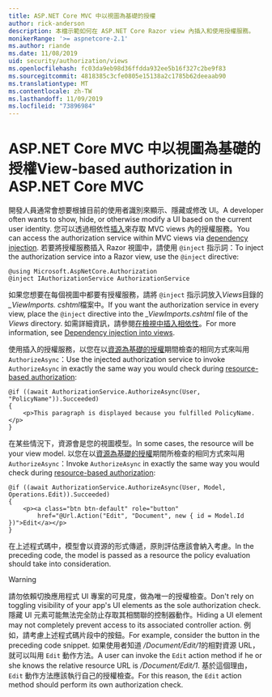 ```yaml
---
title: ASP.NET Core MVC 中以視圖為基礎的授權
author: rick-anderson
description: 本檔示範如何在 ASP.NET Core Razor view 內插入和使用授權服務。
monikerRange: '>= aspnetcore-2.1'
ms.author: riande
ms.date: 11/08/2019
uid: security/authorization/views
ms.openlocfilehash: fc03da9eb98d36ffdda932ee5b16f327c2be9f83
ms.sourcegitcommit: 4818385c3cfe0805e15138a2c1785b62deeaab90
ms.translationtype: MT
ms.contentlocale: zh-TW
ms.lasthandoff: 11/09/2019
ms.locfileid: "73896984"
---
```

# <a name="view-based-authorization-in-aspnet-core-mvc"></a><span data-ttu-id="23420-103">ASP.NET Core MVC 中以視圖為基礎的授權</span><span class="sxs-lookup"><span data-stu-id="23420-103">View-based authorization in ASP.NET Core MVC</span></span>

<span data-ttu-id="23420-104">開發人員通常會想要根據目前的使用者識別來顯示、隱藏或修改 UI。</span><span class="sxs-lookup"><span data-stu-id="23420-104">A developer often wants to show, hide, or otherwise modify a UI based on the current user identity.</span></span> <span data-ttu-id="23420-105">您可以透過相依性[插入](xref:fundamentals/dependency-injection)來存取 MVC views 內的授權服務。</span><span class="sxs-lookup"><span data-stu-id="23420-105">You can access the authorization service within MVC views via [dependency injection](xref:fundamentals/dependency-injection).</span></span> <span data-ttu-id="23420-106">若要將授權服務插入 Razor 視圖中，請使用 `@inject` 指示詞：</span><span class="sxs-lookup"><span data-stu-id="23420-106">To inject the authorization service into a Razor view, use the `@inject` directive:</span></span>

```cshtml
@using Microsoft.AspNetCore.Authorization
@inject IAuthorizationService AuthorizationService
```

<span data-ttu-id="23420-107">如果您想要在每個視圖中都要有授權服務，請將 `@inject` 指示詞放入*Views*目錄的 *_ViewImports. cshtml*檔案中。</span><span class="sxs-lookup"><span data-stu-id="23420-107">If you want the authorization service in every view, place the `@inject` directive into the *_ViewImports.cshtml* file of the *Views* directory.</span></span> <span data-ttu-id="23420-108">如需詳細資訊，請參閱[在檢視中插入相依性](xref:mvc/views/dependency-injection)。</span><span class="sxs-lookup"><span data-stu-id="23420-108">For more information, see [Dependency injection into views](xref:mvc/views/dependency-injection).</span></span>

<span data-ttu-id="23420-109">使用插入的授權服務，以您在以[資源為基礎的授權](xref:security/authorization/resourcebased#security-authorization-resource-based-imperative)期間檢查的相同方式來叫用 `AuthorizeAsync`：</span><span class="sxs-lookup"><span data-stu-id="23420-109">Use the injected authorization service to invoke `AuthorizeAsync` in exactly the same way you would check during [resource-based authorization](xref:security/authorization/resourcebased#security-authorization-resource-based-imperative):</span></span>

```cshtml
@if ((await AuthorizationService.AuthorizeAsync(User, "PolicyName")).Succeeded)
{
    <p>This paragraph is displayed because you fulfilled PolicyName.</p>
}
```

<span data-ttu-id="23420-110">在某些情況下，資源會是您的視圖模型。</span><span class="sxs-lookup"><span data-stu-id="23420-110">In some cases, the resource will be your view model.</span></span> <span data-ttu-id="23420-111">以您在以[資源為基礎的授權](xref:security/authorization/resourcebased#security-authorization-resource-based-imperative)期間所檢查的相同方式來叫用 `AuthorizeAsync`：</span><span class="sxs-lookup"><span data-stu-id="23420-111">Invoke `AuthorizeAsync` in exactly the same way you would check during [resource-based authorization](xref:security/authorization/resourcebased#security-authorization-resource-based-imperative):</span></span>

```cshtml
@if ((await AuthorizationService.AuthorizeAsync(User, Model, Operations.Edit)).Succeeded)
{
    <p><a class="btn btn-default" role="button"
        href="@Url.Action("Edit", "Document", new { id = Model.Id })">Edit</a></p>
}
```

<span data-ttu-id="23420-112">在上述程式碼中，模型會以資源的形式傳遞，原則評估應該會納入考慮。</span><span class="sxs-lookup"><span data-stu-id="23420-112">In the preceding code, the model is passed as a resource the policy evaluation should take into consideration.</span></span>

> [!WARNING]
> <span data-ttu-id="23420-113">請勿依賴切換應用程式 UI 專案的可見度，做為唯一的授權檢查。</span><span class="sxs-lookup"><span data-stu-id="23420-113">Don't rely on toggling visibility of your app's UI elements as the sole authorization check.</span></span> <span data-ttu-id="23420-114">隱藏 UI 元素可能無法完全防止存取其相關聯的控制器動作。</span><span class="sxs-lookup"><span data-stu-id="23420-114">Hiding a UI element may not completely prevent access to its associated controller action.</span></span> <span data-ttu-id="23420-115">例如，請考慮上述程式碼片段中的按鈕。</span><span class="sxs-lookup"><span data-stu-id="23420-115">For example, consider the button in the preceding code snippet.</span></span> <span data-ttu-id="23420-116">如果使用者知道 */Document/Edit/1*的相對資源 URL，就可以叫用 `Edit` 動作方法。</span><span class="sxs-lookup"><span data-stu-id="23420-116">A user can invoke the `Edit` action method if he or she knows the relative resource URL is */Document/Edit/1*.</span></span> <span data-ttu-id="23420-117">基於這個理由，`Edit` 動作方法應該執行自己的授權檢查。</span><span class="sxs-lookup"><span data-stu-id="23420-117">For this reason, the `Edit` action method should perform its own authorization check.</span></span>
